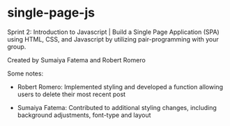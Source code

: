 # single-page-js
Sprint 2: Introduction to Javascript | Build a Single Page Application (SPA) using HTML, CSS, and Javascript by utilizing pair-programming with your group. 

Created by Sumaiya Fatema and Robert Romero

Some notes: 

* Robert Romero: Implemented styling and developed a function allowing users to delete their most recent post 

* Sumaiya Fatema: Contributed to additional styling changes, including background adjustments, font-type and layout

